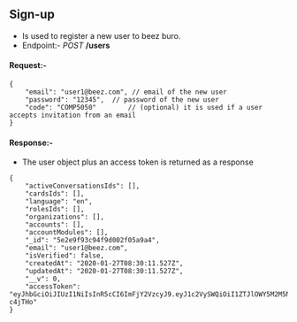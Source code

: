 ## Sign-up

* Is used to register a new user to beez buro.
* Endpoint:- _POST_ **/users**

#### Request:-

```
{
    "email": "user1@beez.com", // email of the new user
	"password": "12345",  // password of the new user
	"code": "COMP5050"        // (optional) it is used if a user accepts invitation from an email
}
```
#### Response:-

* The user object plus an access token is returned as a response
```
{
    "activeConversationsIds": [],
    "cardsIds": [],
    "language": "en",
    "rolesIds": [],
    "organizations": [],
    "accounts": [],
    "accountModules": [],
    "_id": "5e2e9f93c94f9d002f05a9a4",
    "email": "user1@beez.com",
    "isVerified": false,
    "createdAt": "2020-01-27T08:30:11.527Z",
    "updatedAt": "2020-01-27T08:30:11.527Z",
    "__v": 0,
    "accessToken": "eyJhbGciOiJIUzI1NiIsInR5cCI6ImFjY2VzcyJ9.eyJ1c2VySWQiOiI1ZTJlOWY5M2M5NGY5ZDAwMmYwNWE5YTQiLCJpYXQiOjE1ODAxMTM4MTEsImV4cCI6MTU4MDIwMDIxMSwiYXVkIjoiaHR0cHM6Ly95b3VyZG9tYWluLmNvbSIsImlzcyI6ImZlYXRoZXJzIiwic3ViIjoiNWUyZTlmODljOTRmOWQwMDJmMDVhOWEzIiwianRpIjoiMTYzMDBmMjYtMDRjNi00MjQyLWFmMmEtMzZmZjAwYmYyYmNhIn0.Y8fE1pIzflLD6BXR9SCtddX_a939gr9eveqv-c4jTHo"
}
```